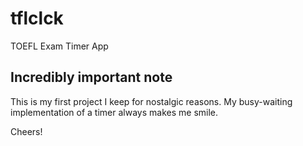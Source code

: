 tflclck
=======

TOEFL Exam Timer App

Incredibly important note
----

This is my first project I keep for nostalgic reasons. My busy-waiting implementation of a timer always makes me smile. 

Cheers!
